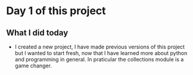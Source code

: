 # Day 1 of this project

## What I did today
- I created a new project, I have made previous versions of this project but I wanted to start fresh, now that I have learned more about python and programming in general. In praticular the collections module is a game changer. 

